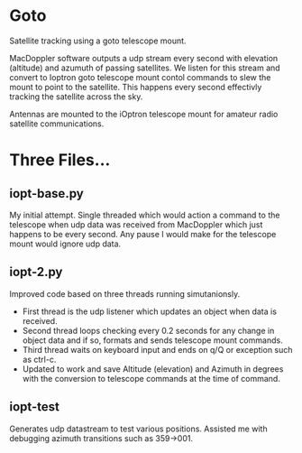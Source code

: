 # Goto
Satellite tracking using a goto telescope mount.

MacDoppler software outputs a udp stream every second with elevation (altitude) and azumuth of passing satellites. We listen for this stream and convert to Ioptron goto telescope mount contol commands to slew the mount to point to the satellite. This happens every second effectivly tracking the satellite across the sky.

Antennas are mounted to the iOptron telescope mount for amateur radio satellite communications.

# Three Files...

## iopt-base.py

My initial attempt. Single threaded which would action a command to the telescope when udp data was received from MacDoppler which just happens to be every second. Any pause I would make for the telescope mount would ignore udp data.

## iopt-2.py

Improved code based on three threads running simutanionsly. 
- First thread is the udp listener which updates an object when data is received.
- Second thread loops checking every 0.2 seconds for any change in object data and if so, formats and sends telescope mount commands. 
- Third thread waits on keyboard input and ends on q/Q or exception such as ctrl-c.
- Updated to work and save Altitude (elevation) and Azimuth in degrees with the conversion to telescope commands at the time of command.

## iopt-test

Generates udp datastream to test various positions. Assisted me with debugging azimuth transitions such as 359->001.

